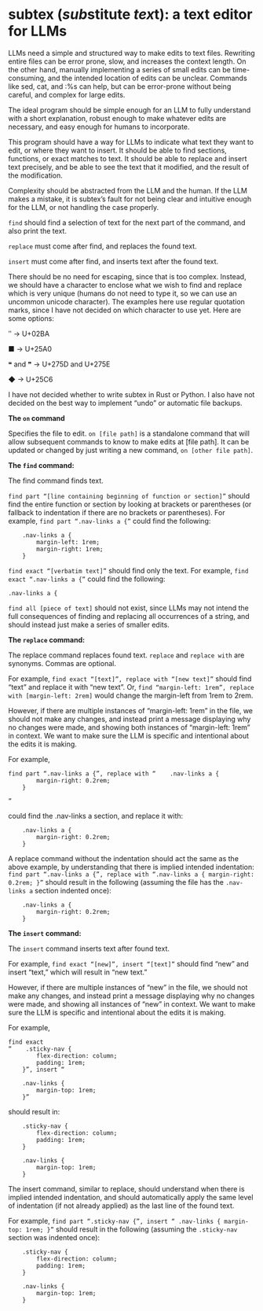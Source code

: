 # subtex (*sub*stitute *tex*t): a text editor for LLMs

LLMs need a simple and structured way to make edits to text files. Rewriting entire files can be error prone, slow, and increases the context length. On the other hand, manually implementing a series of small edits can be time-consuming, and the intended location of edits can be unclear. Commands like sed, cat, and :%s can help, but can be error-prone without being careful, and complex for large edits.

The ideal program should be simple enough for an LLM to fully understand with a short explanation, robust enough to make whatever edits are necessary, and easy enough for humans to incorporate.

This program should have a way for LLMs to indicate what text they want to edit, or where they want to insert. It should be able to find sections, functions, or exact matches to text. It should be able to replace and insert text precisely, and be able to see the text that it modified, and the result of the modification.

Complexity should be abstracted from the LLM and the human. If the LLM makes a mistake, it is subtex’s fault for not being clear and intuitive enough for the LLM, or not handling the case properly.

```find``` should find a selection of text for the next part of the command, and also print the text. 

```replace``` must come after find, and replaces the found text.

```insert``` must come after find, and inserts text after the found text.

There should be no need for escaping, since that is too complex. Instead, we should have a character to enclose what we wish to find and replace which is very unique (humans do not need to type it, so we can use an uncommon unicode character). The examples here use regular quotation marks, since I have not decided on which character to use yet. Here are some options:

ʺ → U+02BA

■ → U+25A0

❝ and ❞ → U+275D and U+275E

◆ → U+25C6


I have not decided whether to write subtex in Rust or Python. I also have not decided on the best way to implement “undo” or automatic file backups.

**The ```on``` command**

Specifies the file to edit. ```on [file path]``` is a standalone command that will allow subsequent commands to know to make edits at [file path]. It can be updated or changed by just writing a new command, ```on [other file path]```.


**The ```find``` command:**

The find command finds text.

```find part “[line containing beginning of function or section]”``` should find the entire function or section by looking at brackets or parentheses (or fallback to indentation if there are no brackets or parentheses). For example, ```find part “.nav-links a {”``` could find the following:

```
    .nav-links a {
        margin-left: 1rem;
        margin-right: 1rem;
    }
```

```find exact “[verbatim text]”``` should find only the text. For example, ```find exact “.nav-links a {”``` could find the following:

```
.nav-links a {
```

```find all [piece of text]``` should not exist, since LLMs may not intend the full consequences of finding and replacing all occurrences of a string, and should instead just make a series of smaller edits.



**The ```replace``` command:**

The replace command replaces found text. ```replace``` and ```replace with``` are synonyms. Commas are optional.

For example, ```find exact “[text]”, replace with “[new text]”``` should find “text” and replace it with “new text”. Or, ```find “margin-left: 1rem”, replace with [margin-left: 2rem]``` would change the margin-left from 1rem to 2rem.

However, if there are multiple instances of “margin-left: 1rem” in the file, we should not make any changes, and instead print a message displaying why no changes were made, and showing both instances of “margin-left: 1rem” in context. We want to make sure the LLM is specific and intentional about the edits it is making.

For example,
```
find part “.nav-links a {”, replace with “    .nav-links a {
        margin-right: 0.2rem;
    }

”
```
could find the .nav-links a section, and replace it with:

```
    .nav-links a {
        margin-right: 0.2rem;
    }
```

A replace command without the indentation should act the same as the above example, by understanding that there is implied intended indentation: ```find part “.nav-links a {”, replace with “.nav-links a {
    margin-right: 0.2rem;
}”``` should result in the following (assuming the file has the ```.nav-links a``` section indented once):
```
    .nav-links a {
        margin-right: 0.2rem;
    }
```

**The ```insert``` command:**

The ```insert``` command inserts text after found text.

For example, ```find exact “[new]”, insert “[text]”``` should find “new” and insert “text,” which will result in “new text.”

However, if there are multiple instances of “new” in the file, we should not make any changes, and instead print a message displaying why no changes were made, and showing all instances of “new” in context. We want to make sure the LLM is specific and intentional about the edits it is making.

For example,
```
find exact
“    .sticky-nav {
        flex-direction: column;
        padding: 1rem;
    }”, insert “

    .nav-links {
        margin-top: 1rem;
    }”
```

should result in:

```
    .sticky-nav {
        flex-direction: column;
        padding: 1rem;
    }

    .nav-links {
        margin-top: 1rem;
    }
```

The insert command, similar to replace, should understand when there is implied intended indentation, and should automatically apply the same level of indentation (if not already applied) as the last line of the found text.

For example, 	```find part “.sticky-nav {”, insert “
.nav-links {
    margin-top: 1rem;
}”``` should result in the following (assuming the ```.sticky-nav``` section was indented once):

```
    .sticky-nav {
        flex-direction: column;
        padding: 1rem;
    }

    .nav-links {
        margin-top: 1rem;
    }
```
